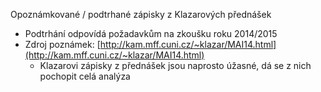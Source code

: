 Opoznámkované / podtrhané zápisky z Klazarových přednášek
- Podtrhání odpovídá požadavkům na zkoušku roku 2014/2015
- Zdroj poznámek: [http://kam.mff.cuni.cz/~klazar/MAI14.html](http://kam.mff.cuni.cz/~klazar/MAI14.html)
  - Klazarovi zápisky z přednášek jsou naprosto úžasné, dá se z nich pochopit celá analýza